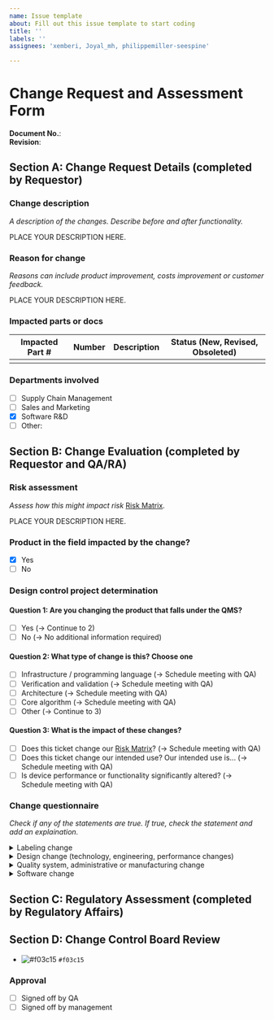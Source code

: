 ```yaml
---
name: Issue template
about: Fill out this issue template to start coding
title: ''
labels: ''
assignees: 'xemberi, Joyal_mh, philippemiller-seespine'

---
```


# Change Request and Assessment Form
**Document No.**:  
**Revision**: 

## Section A: Change Request Details (completed by Requestor)

### Change description
*A description of the changes. Describe before and after functionality.*

PLACE YOUR DESCRIPTION HERE.

### Reason for change
*Reasons can include product improvement, costs improvement or customer feedback.*

PLACE YOUR DESCRIPTION HERE.

### Impacted parts or docs
| Impacted Part # | Number | Description | Status (New, Revised, Obsoleted) |
|-----------------|--------|-------------|----------------------------------|
|                 |        |             |                                  |

### Departments involved
- [ ] Supply Chain Management
- [ ] Sales and Marketing
- [x] Software R&D
- [ ] Other: 

## Section B: Change Evaluation (completed by Requestor and QA/RA)

### Risk assessment
*Assess how this might impact risk* [Risk Matrix](https://drive.google.com/file/d/1FU75q1N5YYBL8HDRbQIrOO1lzGUQP8j9/view).

PLACE YOUR DESCRIPTION HERE.

### Product in the field impacted by the change?
- [x] Yes
- [ ] No

### Design control project determination
#### Question 1: Are you changing the product that falls under the QMS?
- [ ] Yes (-> Continue to 2)
- [ ] No (-> No additional information required)

#### Question 2: What type of change is this? Choose one
- [ ] Infrastructure / programming language (-> Schedule meeting with QA)
- [ ] Verification and validation (-> Schedule meeting with QA)
- [ ] Architecture (-> Schedule meeting with QA)
- [ ] Core algorithm (-> Schedule meeting with QA)
- [ ] Other (-> Continue to 3)

#### Question 3: What is the impact of these changes?
- [ ] Does this ticket change our [Risk Matrix](https://drive.google.com/file/d/1FU75q1N5YYBL8HDRbQIrOO1lzGUQP8j9/view)? (-> Schedule meeting with QA)
- [ ] Does this ticket change our intended use? Our intended use is... (-> Schedule meeting with QA)
- [ ] Is device performance or functionality significantly altered? (-> Schedule meeting with QA)

### Change questionnaire
*Check if any of the statements are true. If true, check the statement and add an explaination.*

<details>
  <summary>Labeling change</summary>

  - [ ] A1.1 – Is it a change from a device labeled for “single use only” to a device labeled as “reusable”?
  - [ ] A1.2 – Is it a change from prescription (Rx) to an over-the-counter use (OTC)?
  - [ ] A1.3 – Is it a change to the device name, or to solely improve readability or clarity?
  - [ ] A1.4 – Does the change describe a new disease, condition, or patient population that the device is intended in diagnosing, treating, preventing, curing or mitigating?
  - [ ] A1.5 – Does a risk-based assessment identify any new risks or significantly modified existing risks?
  - [ ] A2 – Does the change add or delete a contraindication?
  - [ ] A3 – Is it a change to cautions, warnings or precautions?
  - [ ] A4 – Could the change affect the directions for use?
  - [ ] A5 – The legal manufacturer’s name and address on the device labeling stays the same but a new manufacturing facility is added, or production facilities are moved?
  - [ ] A6 – Change in manufacturer’s name/address, or EU representative or product name, variants or accessories
  - [ ] A7 – Is the labeling revised based on post-market surveillance?


</details>
<details>
  <summary>Design change (technology, engineering, performance changes)</summary>

  - [ ] B1 – Does the change affect indications, contraindication or warnings or precautions?
  - [ ] B2 – Is it any other change in design such as: performance specifications, wireless communications, components or accessories, patient/user interface/environmental specifications?
  - [ ] B2.1 – Does the change significantly affect the use of the device?
  - [ ] B2.2 – Does a risk assessment identify any new or significantly modified risks?
  - [ ] B2.3 – Is clinical data necessary?
  - [ ] B2.4 – Were any unexpected issues encountered with Verification and/or Validation activities that could affect safety & effectiveness of the device?

</details>
<details>
  <summary>Quality system, administrative or manufacturing change</summary>

  - [ ] D1 – Post Market Surveillance produces a need for a change. Consider product recalls, field actions, CAPAs, critical supplier issues, etc.
  - [ ] D2 – Change in product portfolio, adding a product line, changing a product to cover additional indications?r accessories, patient/user interface/environmental specifications?
  - [ ] D3 – Changing a critical supplier or their location?
  - [ ] D4 – Change in compliance to standards/directives?
  - [ ] D5 – Does risk assessment identify any new or significantly modified risks?
  - [ ] D6 – Change to process validation?
  - [ ] D7 - New quality certificates issued?
  - [ ] D8 - Changed/new quality management representative?
  - [ ] D9 - Is there a significant change in the QMS structure or organizational structure?

</details>
<details>
  <summary>Software change</summary>

  - [ ] E1 – Does the change in software modify an algorithm or does it impact the way the data is read and interpreted such that it impacts/alters the diagnosis or therapy delivered?
  - [ ] E2 – Is the change made solely to strengthen cybersecurity and does not have any other impact on the software or device?
  - [ ] E3 – Is the change made solely to return the system into specification of the most recently cleared device?
  - [ ] E4 – What are the impacts of any changes to risks associated with use of the device and the impacts of any changes to the risk controls for the device?
  - [ ] E4.1 – Does the change introduce a new risk or modify an existing risk that could result in significant harm and that is not effectively mitigated in the most recently cleared device?
  - [ ] E4.2 – Does the change create or necessitate a new risk control measure or a modification of an existing risk control measure for a hazardous situation that could result in significant harm?
  - [ ] E5 – Could the change significantly affect clinical functionality or performance specifications or control of the device that are directly associated with the diagnosis or intended use of the device?
  - [ ] E6 – Does the change in software introduce or remove an alarm function, and a response to the new alarm may change the treatment of the patient in comparison to the previous version of the software?
  - [ ] E7 – Does the change in software correct an error for which there is a safety risk to the patient if the error is not fixed?
  - [ ] E8 – Does the change only introduce non-therapeutic and nondiagnostic features (e.g. printing, faxing, reporting format) or disables a feature that does not interact with other features?
  - [ ] E9 – Does the change in software only modify the user interface in appearance with negligible risk of impacting diagnosis or therapy delivered?
  - [ ] E10 – Is it a change to the infrastructure of the software?
  - [ ] E11 – Is it a change to the architecture of the software, including change to a new OS, new hardware platform and new middleware?
  - [ ] E12 – Is it a change to a ‘Core algorithm’ such that it can directly impact or contribute to the device’s intended use?
  - [ ] E13 – Are there any ‘re-engineering’ or ‘refactoring’ changes?

</details>

## Section C: Regulatory Assessment (completed by Regulatory Affairs)

## Section D: Change Control Board Review

- ![#f03c15](https://placehold.co/15x15/f03c15/f03c15.png) `#f03c15`


### Approval
- [ ] Signed off by QA
- [ ] Signed off by management